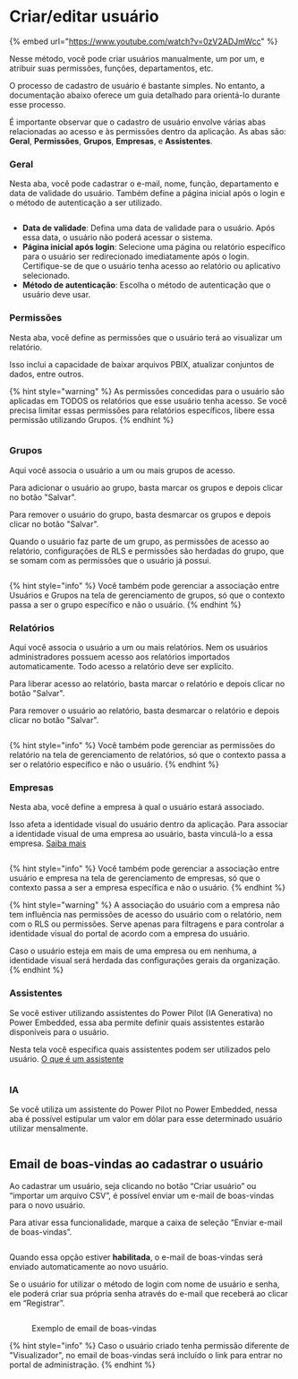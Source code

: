 # Criar/editar usuário

{% embed url="https://www.youtube.com/watch?v=0zV2ADJmWcc" %}

Nesse método, você pode criar usuários manualmente, um por um, e atribuir suas permissões, funções, departamentos, etc.

O processo de cadastro de usuário é bastante simples. No entanto, a documentação abaixo oferece um guia detalhado para orientá-lo durante esse processo.

É importante observar que o cadastro de usuário envolve várias abas relacionadas ao acesso e às permissões dentro da aplicação. As abas são: **Geral**, **Permissões**, **Grupos**, **Empresas**, e **Assistentes**.

### Geral

Nesta aba, você pode cadastrar o e-mail, nome, função, departamento e data de validade do usuário. Também define a página inicial após o login e o método de autenticação a ser utilizado.

<figure><img src="../../../.gitbook/assets/Screenshot_30.png" alt=""><figcaption></figcaption></figure>

* **Data de validade**: Defina uma data de validade para o usuário. Após essa data, o usuário não poderá acessar o sistema.
* **Página inicial após login**: Selecione uma página ou relatório específico para o usuário ser redirecionado imediatamente após o login. Certifique-se de que o usuário tenha acesso ao relatório ou aplicativo selecionado.
* **Método de autenticação**: Escolha o método de autenticação que o usuário deve usar.



### Permissões

Nesta aba, você define as permissões que o usuário terá ao visualizar um relatório.

Isso inclui a capacidade de baixar arquivos PBIX, atualizar conjuntos de dados, entre outros.

{% hint style="warning" %}
As permissões concedidas para o usuário são aplicadas em TODOS os relatórios que esse usuário tenha acesso. Se você precisa limitar essas permissões para relatórios específicos, libere essa permissão utilizando Grupos.
{% endhint %}

<figure><img src="../../../.gitbook/assets/Screenshot_29.png" alt=""><figcaption></figcaption></figure>

### Grupos

Aqui você associa o usuário a um ou mais grupos de acesso.

Para adicionar o usuário ao grupo, basta marcar os grupos e depois clicar no botão "Salvar".

Para remover o usuário do grupo, basta desmarcar os grupos e depois clicar no botão "Salvar".

Quando o usuário faz parte de um grupo, as permissões de acesso ao relatório, configurações de RLS e permissões são herdadas do grupo, que se somam com as permissões que o usuário já possui.

<figure><img src="../../../.gitbook/assets/grupos (1).png" alt=""><figcaption></figcaption></figure>

{% hint style="info" %}
Você também pode gerenciar a associação entre Usuários e Grupos na tela de gerenciamento de grupos, só que o contexto passa a ser o grupo específico e não o usuário.
{% endhint %}

### Relatórios

Aqui você associa o usuário a um ou mais relatórios. Nem os usuários administradores possuem acesso aos relatórios importados automaticamente. Todo acesso a relatório deve ser explícito.

Para liberar acesso ao relatório, basta marcar o relatório e depois clicar no botão "Salvar".

Para remover o usuário ao relatório, basta desmarcar o relatório e depois clicar no botão "Salvar".

<figure><img src="../../../.gitbook/assets/relatorios.png" alt=""><figcaption></figcaption></figure>

{% hint style="info" %}
Você também pode gerenciar as permissões do relatório na tela de gerenciamento de relatórios, só que o contexto passa a ser o relatório específico e não o usuário.
{% endhint %}

### Empresas

Nesta aba, você define a empresa à qual o usuário estará associado.

Isso afeta a identidade visual do usuário dentro da aplicação. Para associar a identidade visual de uma empresa ao usuário, basta vinculá-lo a essa empresa. [Saiba mais](https://powerembedded.com.br/ajuda-cadastro-de-empresas/)

<figure><img src="../../../.gitbook/assets/empresas.png" alt=""><figcaption></figcaption></figure>

{% hint style="info" %}
Você também pode gerenciar a associação entre usuário e empresa na tela de gerenciamento de empresas, só que o contexto passa a ser a empresa específica e não o usuário.
{% endhint %}

{% hint style="warning" %}
A associação do usuário com a empresa não tem influência nas permissões de acesso do usuário com o relatório, nem com o RLS ou permissões. Serve apenas para filtragens e para controlar a identidade visual do portal de acordo com a empresa do usuário.

Caso o usuário esteja em mais de uma empresa ou em nenhuma, a identidade visual será herdada das configurações gerais da organização.
{% endhint %}



### Assistentes

Se você estiver utilizando assistentes do Power Pilot (IA Generativa) no Power Embedded, essa aba permite definir quais assistentes estarão disponíveis para o usuário.

Nesta tela você especifica quais assistentes podem ser utilizados pelo usuário. [O que é um assistente](https://powerembedded.com.br/power-pilot-ia/)

<figure><img src="../../../.gitbook/assets/assistentes.png" alt=""><figcaption></figcaption></figure>

### IA

Se você utiliza um assistente do Power Pilot no Power Embedded,  nessa aba é possível estipular um valor em dólar para esse determinado usuário utilizar mensalmente.&#x20;

<figure><img src="../../../.gitbook/assets/IA.png" alt=""><figcaption></figcaption></figure>



## Email de boas-vindas ao cadastrar o usuário

Ao cadastrar um usuário, seja clicando no botão “Criar usuário” ou “importar um arquivo CSV”, é possível enviar um e-mail de boas-vindas para o novo usuário.

Para ativar essa funcionalidade, marque a caixa de seleção “Enviar e-mail de boas-vindas”.

<div align="left"><figure><img src="../../../.gitbook/assets/image (180).png" alt=""><figcaption></figcaption></figure></div>

Quando essa opção estiver **habilitada**, o e-mail de boas-vindas será enviado automaticamente ao novo usuário.

Se o usuário for utilizar o método de login com nome de usuário e senha, ele poderá criar sua própria senha através do e-mail que receberá ao clicar em “Registrar”.

<figure><img src="../../../.gitbook/assets/image (179).png" alt=""><figcaption><p>Exemplo de email de boas-vindas</p></figcaption></figure>

{% hint style="info" %}
Caso o usuário criado tenha permissão diferente de "Visualizador", no email de boas-vindas será incluído o link para entrar no portal de administração.
{% endhint %}
